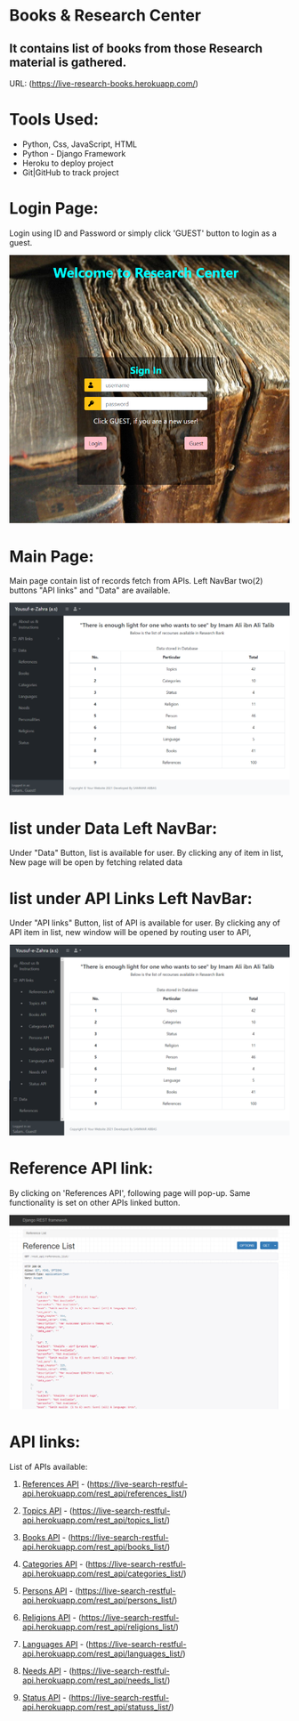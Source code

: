 # Books & Research Center
It contains list of books from those Research material is gathered.
-------------------------------------------------------------------
URL:  (https://live-research-books.herokuapp.com/)
# Tools Used:
* Python, Css, JavaScript, HTML
* Python - Django Framework
* Heroku to deploy project
* Git|GitHub to track project

# Login Page:
Login using ID and Password or simply click 'GUEST' button to login
as a guest.

![Alt Text](readmeImage/siginIn_page.png "SignIn page")

# Main Page:
Main page contain list of records fetch from APIs.
Left NavBar two(2) buttons "API links" and "Data" are available.

![Alt Text](readmeImage/main_page.png "Main page")

# list under Data Left NavBar:

Under "Data" Button, list is available for user.
By clicking any of item in list, New page will be open by fetching related data

# list under API Links Left NavBar:

Under "API links" Button, list of API is available for user.
By clicking any of API item in list, new window will be opened by routing 
user to API,

![Alt Text](readmeImage/api_page.png "API button")

# Reference API link:

By clicking on 'References API', following page will pop-up.
Same functionality is set on other APIs linked button.

![Alt Text](readmeImage/reference_page.png "Reference API")

# API links:

List of APIs available:

1. [References API](https://live-search-restful-api.herokuapp.com/rest_api/references_list/) - (https://live-search-restful-api.herokuapp.com/rest_api/references_list/)

2. [Topics API](https://live-search-restful-api.herokuapp.com/rest_api/topics_list/) - (https://live-search-restful-api.herokuapp.com/rest_api/topics_list/)

3. [Books API](https://live-search-restful-api.herokuapp.com/rest_api/books_list/) - (https://live-search-restful-api.herokuapp.com/rest_api/books_list/)

4. [Categories API](https://live-search-restful-api.herokuapp.com/rest_api/categories_list/) - (https://live-search-restful-api.herokuapp.com/rest_api/categories_list/)

5. [Persons API](https://live-search-restful-api.herokuapp.com/rest_api/persons_list/) - (https://live-search-restful-api.herokuapp.com/rest_api/persons_list/)

6. [Religions API](https://live-search-restful-api.herokuapp.com/rest_api/religions_list/) - (https://live-search-restful-api.herokuapp.com/rest_api/religions_list/)

7. [Languages API](https://live-search-restful-api.herokuapp.com/rest_api/languages_list/) - (https://live-search-restful-api.herokuapp.com/rest_api/languages_list/)

8. [Needs API](https://live-search-restful-api.herokuapp.com/rest_api/needs_list/) - (https://live-search-restful-api.herokuapp.com/rest_api/needs_list/)

9. [Status API](https://live-search-restful-api.herokuapp.com/rest_api/statuss_list/) - (https://live-search-restful-api.herokuapp.com/rest_api/statuss_list/)

